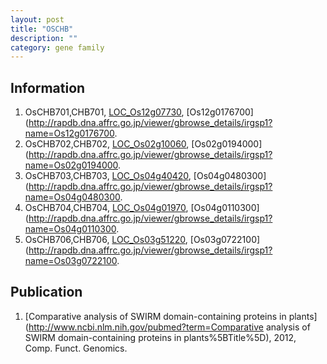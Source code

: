 ```yaml
---
layout: post
title: "OSCHB"
description: ""
category: gene family
---
```


## Information
1. OsCHB701,CHB701, [LOC_Os12g07730](http://rice.plantbiology.msu.edu/cgi-bin/ORF_infopage.cgi?orf=LOC_Os12g07730), [Os12g0176700](http://rapdb.dna.affrc.go.jp/viewer/gbrowse_details/irgsp1?name=Os12g0176700.
2. OsCHB702,CHB702, [LOC_Os02g10060](http://rice.plantbiology.msu.edu/cgi-bin/ORF_infopage.cgi?orf=LOC_Os02g10060), [Os02g0194000](http://rapdb.dna.affrc.go.jp/viewer/gbrowse_details/irgsp1?name=Os02g0194000.
3. OsCHB703,CHB703, [LOC_Os04g40420](http://rice.plantbiology.msu.edu/cgi-bin/ORF_infopage.cgi?orf=LOC_Os04g40420), [Os04g0480300](http://rapdb.dna.affrc.go.jp/viewer/gbrowse_details/irgsp1?name=Os04g0480300.
4. OsCHB704,CHB704, [LOC_Os04g01970](http://rice.plantbiology.msu.edu/cgi-bin/ORF_infopage.cgi?orf=LOC_Os04g01970), [Os04g0110300](http://rapdb.dna.affrc.go.jp/viewer/gbrowse_details/irgsp1?name=Os04g0110300.
5. OsCHB706,CHB706, [LOC_Os03g51220](http://rice.plantbiology.msu.edu/cgi-bin/ORF_infopage.cgi?orf=LOC_Os03g51220), [Os03g0722100](http://rapdb.dna.affrc.go.jp/viewer/gbrowse_details/irgsp1?name=Os03g0722100.

## Publication
1. [Comparative analysis of SWIRM domain-containing proteins in plants](http://www.ncbi.nlm.nih.gov/pubmed?term=Comparative analysis of SWIRM domain-containing proteins in plants%5BTitle%5D), 2012, Comp. Funct. Genomics.


